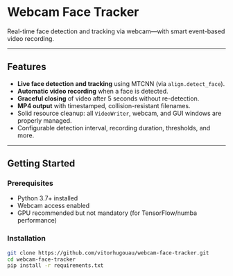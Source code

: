 # Webcam Face Tracker

Real-time face detection and tracking via webcam—with smart event-based video recording.

---

##  Features

- **Live face detection and tracking** using MTCNN (via `align.detect_face`).
- **Automatic video recording** when a face is detected.
- **Graceful closing** of video after 5 seconds without re-detection.
- **MP4 output** with timestamped, collision-resistant filenames.
- Solid resource cleanup: all `VideoWriter`, webcam, and GUI windows are properly managed.
- Configurable detection interval, recording duration, thresholds, and more.

---

##  Getting Started

###  Prerequisites

- Python 3.7+ installed
- Webcam access enabled
- GPU recommended but not mandatory (for TensorFlow/numba performance)

###  Installation

```bash
git clone https://github.com/vitorhugouau/webcam-face-tracker.git
cd webcam-face-tracker
pip install -r requirements.txt


